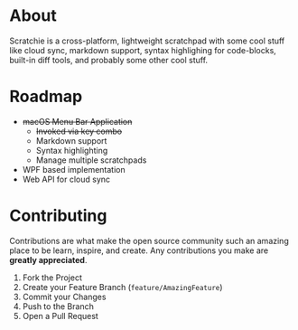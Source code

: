# About

Scratchie is a cross-platform, lightweight scratchpad with some cool stuff like cloud sync, markdown support, syntax highlighing for code-blocks, built-in diff tools, and probably some other cool stuff.

# Roadmap
- ~~macOS Menu Bar Application~~
  - ~~Invoked via key combo~~
  - Markdown support
  - Syntax highlighting
  - Manage multiple scratchpads
- WPF based implementation
- Web API for cloud sync

# Contributing

Contributions are what make the open source community such an amazing place to be learn, inspire, and create. Any contributions you make are **greatly appreciated**.

1. Fork the Project
2. Create your Feature Branch (`feature/AmazingFeature`)
3. Commit your Changes
4. Push to the Branch
5. Open a Pull Request
